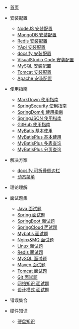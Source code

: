 * [首页](/)

* 安装配置
  * [NodeJS 安装配置](md_file/documents/01_NodeJS/details.md)
  * [MongoDB 安装配置](md_file/documents/02_MongoDB/details.md)
  * [Redis 安装配置](md_file/documents/03_Redis/details.md)
  * [YApi 安装配置](md_file/documents/04_YApi/details.md)
  * [docsify 安装配置](md_file/documents/05_docsify/details.md)
  * [VisualStudio Code 安装配置](md_file/documents/06_VisualStudioCode/details.md)
  * [MySQL 安装配置](md_file/documents/07_MySQL/details.md)
  * [Tomcat 安装配置](md_file/documents/08_Tomcat/details.md)
  * [Apache 安装配置](md_file/documents/09_Apache/details.md)

* 使用指南
  * [MarkDown 使用指南](md_file/guidelines/01_MarkDown/details.md)
  * [SpringSecurity 使用指南](md_file/guidelines/02_SpringSecurity/details.md)
  * [SpringDom4j 使用指南](md_file/guidelines/03_Dom4j_Spring/details.md)
  * [SpringJSON 使用指南](md_file/guidelines/04_JSON_Spring/details.md)
  * [GitHub 使用指南](md_file/guidelines/05_GitHub/details.md)
  * [MyBatis 基本使用](md_file/guidelines/06_MyBatis/details.md)
  * [MyBatisPlus 基本使用](md_file/guidelines/07_MyBatisPlus/details.md)
  * [MyBatisPlus 多表查询](md_file/guidelines/08_MyBatisPlus-multi/details.md)
  * [MyBatisPlus 分页查询](md_file/guidelines/09_MyBatisPlus-page/details.md)
  
* 解决方案
  * [docsify 可折叠侧边栏](md_file/solutions/01_docsify_sidebar_collapse/details.md)
  * [动态菜单](md_file/solutions/02_dynamic_menu/details.md)

* 理论理解

* 面试题集
  * [Java 面试题](md_file/interview/01_Java/details.md)
  * [Spring 面试题](md_file/interview/02_Spring/details.md)
  * [SpringBoot 面试题](md_file/interview/03_SpringBoot/details.md)
  * [SpringCloud 面试题](md_file/interview/04_SpringCloud/details.md)
  * [Mybatis 面试题](md_file/interview/05_Mybatis/details.md)
  * [Nginx&MQ 面试题](md_file/interview/06_Nginx&MQ/details.md)
  * [Linux 面试题](md_file/interview/07_Linux/details.md)
  * [Redis 面试题](md_file/interview/08_Redis/details.md)
  * [MySQL 面试题](md_file/interview/09_MySQL/details.md)
  * [Maven 面试题](md_file/interview/10_Maven/details.md)
  * [Tomcat 面试题](md_file/interview/11_Tomcat/details.md)
  * [Git 面试题](md_file/interview/12_Git/details.md)
  * [网络知识 面试题](md_file/interview/13_Network/details.md)
  * [设计模式 面试题](md_file/interview/14_DesignPattern/details.md)
  
* 错误集合

* 硬件知识
  * [硬盘知识](md_file/hardware/01_harddisk/details.md)
